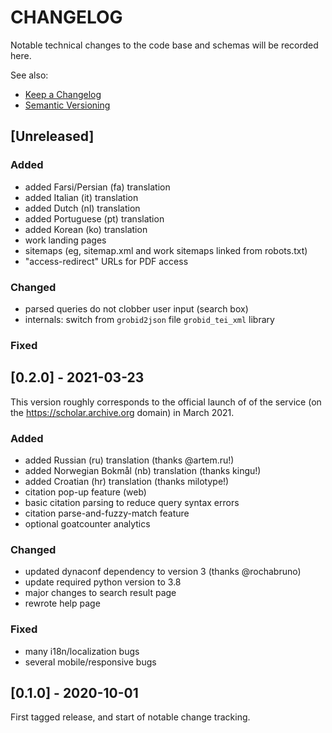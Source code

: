 
# CHANGELOG

Notable technical changes to the code base and schemas will be recorded here.

See also:

- [Keep a Changelog](https://keepachangelog.com/en/1.0.0/)
- [Semantic Versioning](https://semver.org/spec/v2.0.0.html)

## [Unreleased]

### Added

- added Farsi/Persian (fa) translation
- added Italian (it) translation
- added Dutch (nl) translation
- added Portuguese (pt) translation
- added Korean (ko) translation
- work landing pages
- sitemaps (eg, sitemap.xml and work sitemaps linked from robots.txt)
- "access-redirect" URLs for PDF access

### Changed

- parsed queries do not clobber user input (search box)
- internals: switch from `grobid2json` file `grobid_tei_xml` library

### Fixed

## [0.2.0] - 2021-03-23

This version roughly corresponds to the official launch of of the service (on
the https://scholar.archive.org domain) in March 2021.

### Added

- added Russian (ru) translation (thanks @artem.ru!)
- added Norwegian Bokmål (nb) translation (thanks kingu!)
- added Croatian (hr) translation (thanks milotype!)
- citation pop-up feature (web)
- basic citation parsing to reduce query syntax errors
- citation parse-and-fuzzy-match feature
- optional goatcounter analytics

### Changed

- updated dynaconf dependency to version 3 (thanks @rochabruno)
- update required python version to 3.8
- major changes to search result page
- rewrote help page

### Fixed

- many i18n/localization bugs
- several mobile/responsive bugs

## [0.1.0] - 2020-10-01

First tagged release, and start of notable change tracking.
